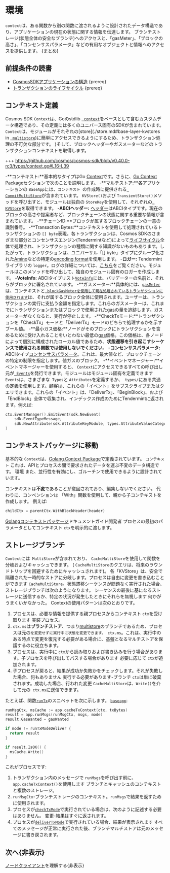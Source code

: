 # 環境

`context`は、ある関数から別の関数に渡されるように設計されたデータ構造であり、アプリケーションの現在の状態に関する情報を伝達します。 ブランチストレージ(状態全体の安全なブランチ)へのアクセスと、「gasMeter」、「ブロックの高さ」、「コンセンサスパラメータ」などの有用なオブジェクトと情報へのアクセスを提供します。 {まとめ}

## 前提条件の読書

- [CosmosSDKアプリケーションの構造](../basics/app-anatomy.md) {prereq}
- [トランザクションのライフサイクル](../basics/tx-lifecycle.md) {prereq}

## コンテキスト定義

Cosmos SDK `Context`は、Goのstdlib [` context`](https://golang.org/pkg/context)をベースとして含むカスタムデータ構造であり、その定義には多くのユニバース固有のSDKが含まれています。 `Context`は、モジュールがそれぞれの[store](./store.md#base-layer-kvstores in [` multistore`](./store.md#multistore))に簡単にアクセスできるようにするため、トランザクション処理の不可欠な部分です。 )そして、ブロックヘッダーやガスメーターなどのトランザクションコンテキストを取得します。

+++ https://github.com/cosmos/cosmos-sdk/blob/v0.40.0-rc3/types/context.go#L16-L39

-**コンテキスト:**基本的なタイプはGo [Context](https://golang.org/pkg/context)です。さらに、[Go Context Package](#go-context-package)セクションで次のことを説明します。
-**マルチストア:**各アプリケーションの `BaseApp`には、`コンテキスト `の作成時に提供される[` CommitMultiStore`](./store.md#multistore)が含まれています。 `KVStore()`および `TransientStore()`メソッドを呼び出すと、モジュールは独自の `StoreKey`を使用して、それぞれの[` KVStore`](./store.md#base-layer-kvstores)を取得できます。
-**ABCIヘッダー:** [ヘッダー](https://tendermint.com/docs/spec/abci/abci.html#header)はABCIタイプです。現在のブロックの高さや提案者など、ブロックチェーンの状態に関する重要な情報が含まれています。
-**チェーンID:**ブロックが属するブロックチェーンの一意の識別番号。
-**Transaction Bytes:**コンテキストを使用して処理されているトランザクションの `[] byte`表現。各トランザクションは、Cosmos SDKのさまざまな部分とコンセンサスエンジン(Tendermintなど)によって[ライフサイクル](../basics/tx-lifecycle.md)全体で処理され、トランザクションの種類に関する知識がないものもあります。したがって、トランザクションは、ユニバーサル「[] byte」タイプにグループ化された[Amino](./encoding.md)などの特定の[encoding format](./encoding.md)を使用します。
-**ロガー:** Tendermintライブラリの `logger`。ログの詳細については、[こちら](https://tendermint.com/docs/tendermint-core/how-to-read-logs.html#how-to-read-logs)をご覧ください。モジュールはこのメソッドを呼び出して、独自のモジュール固有のロガーを作成します。
-**VoteInfo:** ABCIタイプリスト[`VoteInfo`](https://tendermint.com/docs/spec/abci/abci.html#voteinfo)には、バリデーターの名前と、それらがブロックに署名されています。
-**ガスメーター:**具体的には、[`gasMeter`](../basics/gas-fees.md#main-gas-meter)は、コンテキストと[` blockGasMeterを使用して現在処理されているトランザクションに使用されます`](../basics/gas-fees.md#block-gas-meter)は、それが属するブロック全体に使用されます。ユーザーは、トランザクションの実行に支払う金額を指定します。これらのガスメーターは、これまでにトランザクションまたはブロックで使用された[gas](../basics/gas-fees.md)の量を追跡します。ガスメーターがなくなると、実行が停止します。
-**CheckTxモード:**トランザクションを「CheckTx」モードと「DeliverTx」モードのどちらで処理するかを示すブール値。
-**最小ガス価格:**ノードがそのブロックにトランザクションを含めるために受け入れることをいとわない最低の[gas](../basics/gas-fees.md)価格。この価格は、各ノードによって個別に構成されたローカル値であるため、**状態遷移を引き起こすシーケンスで使用される関数では使用しないでください**。
-**コンセンサスパラメータ:** ABCIタイプ[コンセンサスパラメータ](https://tendermint.com/docs/spec/abci/apps.html#consensus-parameters)。これは、最大値など、ブロックチェーンの特定の制限を指定します。値ガスのブロック。
-**イベントマネージャー:**イベントマネージャーを使用すると、 `Context`にアクセスできるすべての呼び出し元が[` Events`](./events.md)を発行できます。モジュールはモジュール固有を定義できます
  `Events`は、さまざまな` Types`と `Attributes`を定義するか、` types/`にある共通の定義を使用します。顧客は、これらの「イベント」をサブスクライブまたはクエリできます。これらの「イベント」は、「DeliverTx」、「BeginBlock」、および「EndBlock」全体で収集され、インデックス作成のためにTendermintに返されます。例えば:
  
```go
ctx.EventManager().EmitEvent(sdk.NewEvent(
    sdk.EventTypeMessage,
    sdk.NewAttribute(sdk.AttributeKeyModule, types.AttributeValueCategory)),
)
```

## コンテキストパッケージに移動

基本的な `Context`は、[Golang Context Package](https://golang.org/pkg/context)で定義されています。 `コンテキスト`
これは、APIとプロセスの間で要求されたデータを運ぶ不変のデータ構造です。 環境
また、並行性を有効にし、ゴルーチンで使用できるように設計されています。

コンテキストは**不変**であることが意図されており、編集しないでください。 代わりに、コンベンションは
「With」関数を使用して、親から子コンテキストを作成します。 例えば: 

```go
childCtx = parentCtx.WithBlockHeader(header)
```

[Golangコンテキストパッケージ](https://golang.org/pkg/context)ドキュメントガイド開発者
プロセスの最初のパラメータとしてコンテキスト `ctx`を明示的に渡します。

## ストレージブランチ

`Context`には` MultiStore`が含まれており、 `CacheMultiStore`を使用して関数を分岐およびキャッシュできます。
( `CacheMultiStore`のクエリは、将来のラウンドトリップを回避するためにキャッシュされます)。
各「KVStore」は、安全で隔離された一時的なストアに分岐します。プロセスは自由に変更を書き込むことができます
`CacheMultiStore`。状態遷移シーケンスが問題なく実行された場合、ストレージブランチは次のようになります。
シーケンスの最後に基になるストレージに送信するか、特定の状況が発生したときにそれらを無視します
何かがうまくいかなかった。 Contextの使用パターンは次のとおりです。

1. プロセスは、必要な情報を提供する親プロセスからコンテキスト `ctx`を受け取ります
   実装プロセス。
2. `ctx.ms`は**ブランチストア**、つまり[multistore](./store.md＃multistore)のブランチであるため、プロセスは元の`を変更せずに実行中に状態を変更できます。 ctx.ms`。これは、実行中のある時点で変更を復元する必要がある場合に、基盤となるマルチストアを保護するのに役立ちます。
3. プロセスは、実行中に `ctx`から読み取りおよび書き込みを行う場合があります。子プロセスを呼び出してパスする場合があります
   必要に応じて `ctx`が追加されます。
4. 子プロセスが戻ると、結果が成功か失敗かをチェックします。それが失敗した場合、何もありません
   実行する必要があります-ブランチ `ctx`は単に破棄されます。成功した場合、行われた変更
   `CacheMultiStore`は、` Write() `を介して元の` ctx.ms`に送信できます。

たとえば、関数[`runTx`](./baseapp.md＃runtx-and-runmsgs)のスニペットを次に示します。
[`baseapp`](./baseapp.md): 

```go
runMsgCtx, msCache := app.cacheTxContext(ctx, txBytes)
result = app.runMsgs(runMsgCtx, msgs, mode)
result.GasWanted = gasWanted

if mode != runTxModeDeliver {
  return result
}

if result.IsOK() {
  msCache.Write()
}
```

これがプロセスです:

1. トランザクション内のメッセージで `runMsgs`を呼び出す前に、` app.cacheTxContext() `を使用します
     ブランチとキャッシュのコンテキストと複数のストレージ。
2. `runMsgCtx`-ブランチストレージのコンテキスト。`runMsgs`で結果を返すために使用されます。
3. プロセスが[`checkTxMode`](./baseapp.md＃checktx)で実行されている場合は、次のように記述する必要はありません。
     変更-結果はすぐに返されます。
4. プロセスが[`deliverTxMode`](./baseapp.md＃delivertx)で実行されている場合、結果が表示されます
     すべてのメッセージが正常に実行された後、ブランチマルチストアは元のメッセージに書き戻されます。

## 次へ{非表示}

[ノードクライアント](./node.md)を理解する{非表示}
